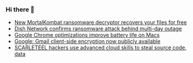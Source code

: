### Hi there 👋

<!--START_SECTION:feed-->
* [New MortalKombat ransomware decryptor recovers your files for free](https://www.bleepingcomputer.com/news/security/new-mortalkombat-ransomware-decryptor-recovers-your-files-for-free/)
* [Dish Network confirms ransomware attack behind multi-day outage](https://www.bleepingcomputer.com/news/security/dish-network-confirms-ransomware-attack-behind-multi-day-outage/)
* [Google Chrome optimizations improve battery life on Macs](https://www.bleepingcomputer.com/news/google/google-chrome-optimizations-improve-battery-life-on-macs/)
* [Google: Gmail client-side encryption now publicly available](https://www.bleepingcomputer.com/news/security/google-gmail-client-side-encryption-now-publicly-available/)
* [SCARLETEEL hackers use advanced cloud skills to steal source code, data](https://www.bleepingcomputer.com/news/security/scarleteel-hackers-use-advanced-cloud-skills-to-steal-source-code-data/)
<!--END_SECTION:feed-->

<!--
**frankenk/frankenk** is a ✨ _special_ ✨ repository because its `README.md` (this file) appears on your GitHub profile.

Here are some ideas to get you started:

- 🔭 I’m currently working on ...
- 🌱 I’m currently learning ...
- 👯 I’m looking to collaborate on ...
- 🤔 I’m looking for help with ...
- 💬 Ask me about ...
- 📫 How to reach me: ...
- 😄 Pronouns: ...
- ⚡ Fun fact: ...
-->



